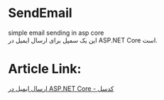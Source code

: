 # SendEmail
simple email sending in asp core\
این یک سمپل برای ارسال ایمیل در ASP.NET Core است.
# Article Link:
[ارسال ایمیل در ASP.NET Core - کدسل](https://codecell.ir/a/0baf)
